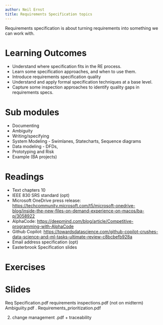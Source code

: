 ```yaml
---
author: Neil Ernst
title: Requirements Specification topics 
---
```

Requirements specification is about turning requirements into something we can work with. 


# Learning Outcomes
- Understand where specification fits in the RE process.
- Learn some specification approaches, and when to use them.
- Introduce requirements specification quality
- Understand and apply formal specification techniques at a base level.
- Capture some inspection approaches to identify quality gaps in requirements specs.

# Sub modules
- Documenting
- Ambiguity
- Writing/specifying
- System Modeling - Swimlanes, Statecharts, Sequence diagrams
- Data modeling - DFDs, 
- Prototyping and Risk
- Example (BA projects)

# Readings
- Text chapters 10
- IEEE 830 SRS standard (opt)
- Microsoft OneDrive press release: https://techcommunity.microsoft.com/t5/microsoft-onedrive-blog/inside-the-new-files-on-demand-experience-on-macos/ba-p/3058922
- AlphaCode: https://deepmind.com/blog/article/Competitive-programming-with-AlphaCode
- Github Copilot: https://towardsdatascience.com/github-copilot-crushes-data-science-and-ml-tasks-ultimate-review-c8bcbefb928a
- Email address specification (opt)
- Easterbrook Specification slides

# Exercises

# Slides
Req Specification.pdf
requirements inspections.pdf (not on midterm)
Ambiguiity.pdf
. Requirements_prioritization.pdf

2. change management .pdf + traceability
